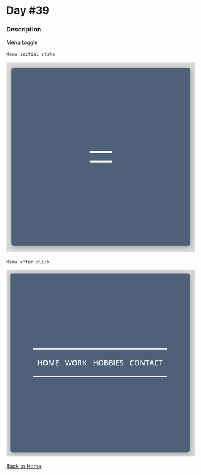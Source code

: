 # Day #39

### Description

Menu toggle

`Menu initial state`

<img src='./assets/image-final-1.png' width=500>

`Menu after click`

<img src='./assets/image-final-2.png' width=500>

[Back to Home](..)
